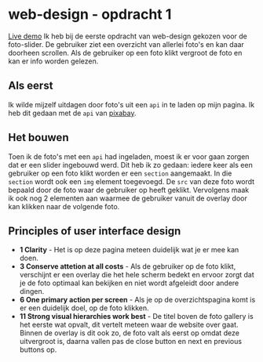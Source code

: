 # web-design - opdracht 1
[Live demo](https://japgroevemaker.github.io/web-design/index.html)
Ik heb bij de eerste opdracht van web-design gekozen voor de foto-slider.
De gebruiker ziet een overzicht van allerlei foto's en kan daar doorheen scrollen.
Als de gebruiker op een foto klikt vergroot de foto en kan er info worden gelezen.

## Als eerst
Ik wilde mijzelf uitdagen door foto's uit een ```api``` in te laden op mijn pagina.
Ik heb dit gedaan met de ```api``` van [pixabay](https://pixabay.com).

## Het bouwen
Toen ik de foto's met een ```api``` had ingeladen, moest ik er voor gaan zorgen dat er een slider ingebouwd werd. Dit heb ik zo gedaan: iedere keer als een gebruiker op een foto klikt worden er een ```section``` aangemaakt. In die ```section``` wordt ook een ```img``` element toegevoegd. De ```src``` van deze foto wordt bepaald door de foto waar de gebruiker op heeft geklikt. Vervolgens maak ik ook nog 2 elementen aan waarmee de gebruiker vanuit de overlay door kan klikken naar de volgende foto.

## Principles of user interface design
* **1 Clarity** - Het is op deze pagina meteen duidelijk wat je er mee kan doen.
* **3 Conserve attetion at all costs** - Als de gebruiker op de foto klikt, verschijnt er een overlay die het hele scherm bedekt en ervoor zorgt dat je de foto optimaal kan bekijken en niet wordt afgeleidt door andere dingen.
* **6 One primary action per screen** - Als je op de overzichtspagina komt is er een duidelijk doel, op de foto klikken.
* **11 Strong visual hierarchies work best** - De titel boven de foto gallery is het eerste wat opvalt, dit vertelt meteen waar de website over gaat. Binnen de overlay is dit ook zo, de foto valt als eerst op omdat deze uitvergroot is, daarna vallen pas de close button en next en previous buttons op.
